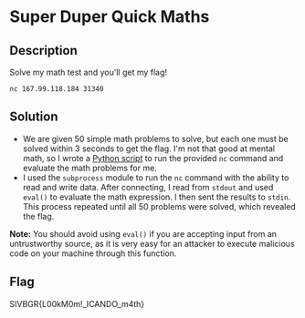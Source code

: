 # Super Duper Quick Maths

## Description

Solve my math test and you'll get my flag!

<code>nc 167.99.118.184 31340</code>

## Solution

- We are given 50 simple math problems to solve, but each one must be solved within 3
seconds to get the flag. I'm not that good at mental math, so I wrote a [Python script](https://github.com/rstacks/USCyberOpenSeasonIV-BeginnersGameRoom-writeup/blob/master/Misc/SuperDuperQuickMaths/quick_maths.py)
to run the provided <code>nc</code> command and evaluate the math problems for me.
- I used the <code>subprocess</code> module to run the <code>nc</code> command with the ability to read and write data. After connecting, I
read from <code>stdout</code> and used <code>eval()</code> to evaluate the math expression. I then sent the results to <code>stdin</code>.
This process repeated until all 50 problems were solved, which revealed the flag.

**Note:** You should avoid using <code>eval()</code> if you are accepting input from an untrustworthy source, as it
is very easy for an attacker to execute malicious code on your machine through this function.

## Flag

SIVBGR{L00kM0m!_ICANDO_m4th}
